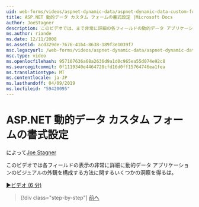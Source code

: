 ```yaml
---
uid: web-forms/videos/aspnet-dynamic-data/aspnet-dynamic-data-custom-form-formatting
title: ASP.NET 動的データ カスタム フォームの書式設定 |Microsoft Docs
author: JoeStagner
description: このビデオでは、まで非常に詳細の各フィールドの動的データ アプリケーションのビジュアルの外観を構成する方法に関するいくつかの洞察を得る.
ms.author: riande
ms.date: 12/11/2008
ms.assetid: acd329de-7676-41b4-8638-189f3e1039f7
msc.legacyurl: /web-forms/videos/aspnet-dynamic-data/aspnet-dynamic-data-custom-form-formatting
msc.type: video
ms.openlocfilehash: 957107636a68a2636d9a1d0c965ea55d074e92c8
ms.sourcegitcommit: 0f1119340e4464720cfd16d0ff15764746ea1fea
ms.translationtype: MT
ms.contentlocale: ja-JP
ms.lasthandoff: 04/09/2019
ms.locfileid: "59420095"
---
```

# <a name="aspnet-dynamic-data-custom-form-formatting"></a>ASP.NET 動的データ カスタム フォームの書式設定

によって[Joe Stagner](https://github.com/JoeStagner)

このビデオでは各フィールドの表示の非常に詳細に動的データ アプリケーションのビジュアルの外観を構成する方法に関するいくつかの洞察を得るは。

[&#9654;ビデオ (6 分)](https://channel9.msdn.com/Blogs/ASP-NET-Site-Videos/aspnet-dynamic-data-custom-form-formatting)

> [!div class="step-by-step"]
> [前へ](how-to-create-table-specific-custom-forms-in-an-aspnet-dynamic-data-application.md)

